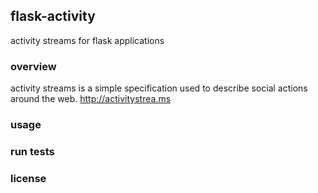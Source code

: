 flask-activity
--------------

activity streams for flask applications


### overview

activity streams is a simple specification used to describe social actions around the web. http://activitystrea.ms


### usage


### run tests


### license
